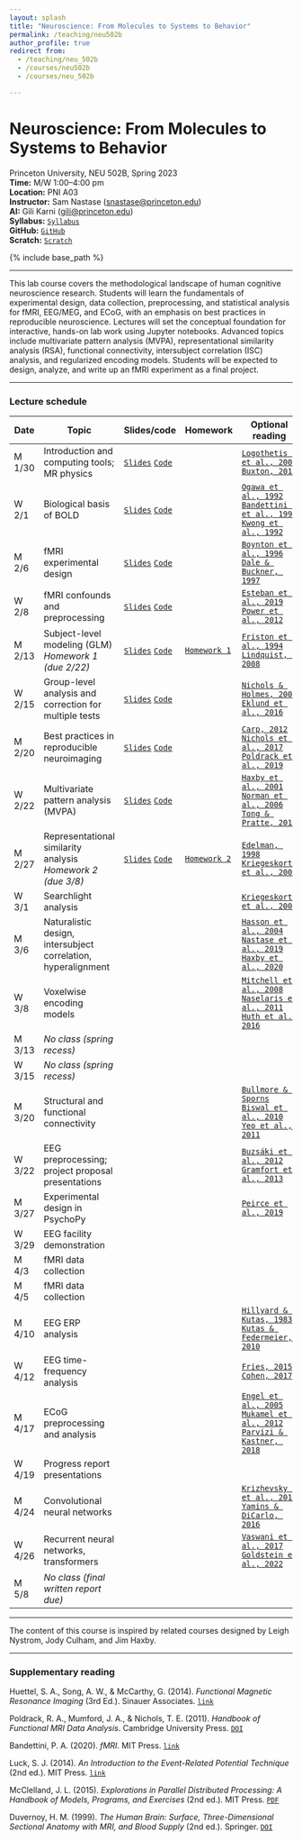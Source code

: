 ```yaml
---
layout: splash
title: "Neuroscience: From Molecules to Systems to Behavior"
permalink: /teaching/neu502b
author_profile: true
redirect from:
  - /teaching/neu_502b
  - /courses/neu502b
  - /courses/neu_502b

---
```

# Neuroscience: From Molecules to Systems to Behavior
Princeton University, NEU 502B, Spring 2023<br>
**Time:** M/W 1:00–4:00 pm<br>
**Location:** PNI A03<br>
**Instructor:** Sam Nastase ([snastase@princeton.edu](snastase@princeton.edu))<br>
**AI:** Gili Karni ([gili@princeton.edu](gili@princeton.edu))<br>
**Syllabus:** [`Syllabus`](https://docs.google.com/document/d/1JRjKDrGgjRPv-Fzc43NnibtK02tIoXBdEJIqEYeyLN0/edit?usp=sharing)<br>
**GitHub:** [`GitHub`](https://github.com/2023-NEU502b)<br>
**Scratch:** [`Scratch`](https://docs.google.com/document/d/1M1lTMpmpQ3u8yGUHTuNSHkBbMV1smjHTDjb3NFVkLew/edit?usp=sharing)

{% include base_path %}

---

This lab course covers the methodological landscape of human cognitive neuroscience research. Students will learn the fundamentals of experimental design, data collection, preprocessing, and statistical analysis for fMRI, EEG/MEG, and ECoG, with an emphasis on best practices in reproducible neuroscience. Lectures will set the conceptual foundation for interactive, hands-on lab work using Jupyter notebooks. Advanced topics include multivariate pattern analysis (MVPA), representational similarity analysis (RSA), functional connectivity, intersubject correlation (ISC) analysis, and regularized encoding models. Students will be expected to design, analyze, and write up an fMRI experiment as a final project.

---
### Lecture schedule

| Date | Topic | Slides/code | Homework | Optional reading |
| --- | --- | --- | --- | --- |
| M 1/30 | Introduction and computing tools; MR physics | [`Slides`](https://docs.google.com/presentation/d/1-z-MqUW27vwozxMoEQ8TCV6yht_TK1Bpu-JTmsORBoA/edit?usp=sharing) [`Code`](https://github.com/2023-NEU502B/neu502b-lab/blob/master/fmri-00/fmri-00-introduction.ipynb) | | [`Logothetis et al., 2001`](https://doi.org/10.1038/35084005) [`Buxton, 2013`](https://doi.org/10.1088/0034-4885/76/9/096601) |
| W 2/1 | Biological basis of BOLD | [`Slides`](https://docs.google.com/presentation/d/16vDMc79pclwT4rrTZZYsL904xbFy9BovE_Jvr0b6mwk/edit?usp=sharing) [`Code`](https://github.com/2023-NEU502B/neu502b-lab/blob/master/fmri-01/fmri-01-visualization.ipynb) | | [`Ogawa et al., 1992`](https://doi.org/10.1073/pnas.89.13.5951) [`Bandettini et al., 1992`](https://doi.org/10.1002/mrm.1910250220) [`Kwong et al., 1992`](https://doi.org/10.1073/pnas.89.12.5675) |
| M 2/6 | fMRI experimental design | [`Slides`](https://docs.google.com/presentation/d/1ezBwjRqTgxPCW60dQ6ZmTRDKlkIOWbuI_iO-FmB5e34/edit?usp=sharing) [`Code`](https://github.com/2023-NEU502B/neu502b-lab/blob/master/fmri-02/fmri-02-design.ipynb) | | [`Boynton et al., 1996`](https://doi.org/10.1523/JNEUROSCI.16-13-04207.1996) [`Dale & Buckner, 1997`](https://doi.org/10.1002/(SICI)1097-0193(1997)5:5%3C329::AID-HBM1%3E3.0.CO;2-5) |
| W 2/8 | fMRI confounds and preprocessing | [`Slides`](https://docs.google.com/presentation/d/1UrtcxPKfP_MyUkQFCcBmRHH2H4RyRoS5FjGCgszGS2k/edit?usp=sharing) [`Code`](https://github.com/2023-NEU502B/neu502b-lab/blob/master/fmri-03/fmri-03-preprocessing.ipynb) | | [`Esteban et al., 2019`](https://doi.org/10.1038/s41592-018-0235-4) [`Power et al., 2012`](https://doi.org/10.1016/j.neuroimage.2011.10.018) |
| M 2/13 | Subject-level modeling (GLM)<br>_Homework 1 (due 2/22)_ | [`Slides`](https://docs.google.com/presentation/d/1202a-QWDFQ6LSnYsVLykpJ2O16A4LwnNoAs9nAWzTTM/edit?usp=sharing) [`Code`](https://github.com/2023-NEU502B/neu502b-lab/blob/master/fmri-04/fmri-04-glm.ipynb) | [`Homework 1`](https://github.com/2023-NEU502B/neu502b-lab/blob/master/homework/homework-1.ipynb) | [`Friston et al., 1994`](https://doi.org/10.1002/hbm.460020402) [`Lindquist, 2008`](https://doi.org/10.1214/09-STS282) |
| W 2/15 | Group-level analysis and correction for multiple tests | [`Slides`](https://docs.google.com/presentation/d/1j8FfJ9nYZdqNgPujfvPQSJd49AsZaGGv1-xgGIm8ai0/edit?usp=sharing) [`Code`](https://github.com/2023-NEU502B/neu502b-lab/blob/master/fmri-05/fmri-05-group.ipynb) | | [`Nichols & Holmes, 2002`](https://doi.org/10.1002/hbm.1058) [`Eklund et al., 2016`](https://doi.org/10.1073/pnas.1602413113) |
| M 2/20 | Best practices in reproducible neuroimaging | [`Slides`](https://docs.google.com/presentation/d/1twohz2ASBGAHiL6Gm40QCpmIqwwc-Sv3WxUccvQCv5Q/edit?usp=sharing) [`Code`](https://docs.google.com/document/d/1e2EOzLgoWBtczbPj2GmIhWViEHTuIXAyvK-1LsPb-D4/edit?usp=sharing) | | [`Carp, 2012`](https://doi.org/10.1016/j.neuroimage.2012.07.004) [`Nichols et al., 2017`](https://doi.org/10.1038/nn.4500) [`Poldrack et al., 2019`](https://doi.org/10.1038/nrn.2016.167) |
| W 2/22 | Multivariate pattern analysis (MVPA) | [`Slides`](https://docs.google.com/presentation/d/1_BjJRgrtiWmdYMjb57YusPXah2q6aMb4lVp2m70tAzQ/edit?usp=sharing) [`Code`](https://github.com/2023-NEU502B/neu502b-lab/blob/master/fmri-06/fmri-06-mvpa.ipynb) | | [`Haxby et al., 2001`](https://doi.org/10.1126/science.1063736) [`Norman et al., 2006`](https://doi.org/10.1016/j.tics.2006.07.005) [`Tong & Pratte, 2012`](https://doi.org/10.1146/annurev-psych-120710-100412) |
| M 2/27 | Representational similarity analysis<br>_Homework 2 (due 3/8)_ | [`Slides`](https://docs.google.com/presentation/d/1ks_cn-s1qK-nw6_LTxBo3M3azdcdealQG9ofoeMNI68/edit?usp=sharing) [`Code`](https://github.com/2023-NEU502B/neu502b-lab/blob/master/comp-01/comp-01-rsa.ipynb) | [`Homework 2`](https://github.com/2023-NEU502B/neu502b-lab/blob/master/homework/homework-2.ipynb) | [`Edelman, 1998`](https://doi.org/10.1017/S0140525X98001253) [`Kriegeskorte et al., 2008`](https://doi.org/10.3389/neuro.06.004.2008) |
| W 3/1 | Searchlight analysis | | | [`Kriegeskorte et al., 2006`](https://doi.org/10.1073/pnas.0600244103) |
| M 3/6 | Naturalistic design, intersubject correlation, hyperalignment | | | [`Hasson et al., 2004`](https://doi.org/10.1126/science.1089506) [`Nastase et al., 2019`](https://doi.org/10.1093/scan/nsz037) [`Haxby et al., 2020`](https://doi.org/10.7554/eLife.56601) |
| W 3/8 | Voxelwise encoding models | | | [`Mitchell et al., 2008`](https://doi.org/10.1126/science.1152876) [`Naselaris et al., 2011`](https://doi.org/10.1016/j.neuroimage.2010.07.073) [`Huth et al., 2016`](https://doi.org/10.1038/nature17637) |
| M 3/13 | _No class (spring recess)_ | | | |
| W 3/15 | _No class (spring recess)_ | | | |
| M 3/20 | Structural and functional connectivity | | | [`Bullmore & Sporns`](https://doi.org/10.1038/nrn2575) [`Biswal et al., 2010`](https://doi.org/10.1073/pnas.0911855107) [`Yeo et al., 2011`](https://doi.org/10.1152/jn.00338.2011) |
| W 3/22 | EEG preprocessing; project proposal presentations | | | [`Buzsáki et al., 2012`](https://doi.org/10.1038/nrn3241) [`Gramfort et al., 2013`](https://doi.org/10.3389/fnins.2013.00267) |
| M 3/27 | Experimental design in PsychoPy | | | [`Peirce et al., 2019`](https://doi.org/10.3758/s13428-018-01193-y) |
| W 3/29 | EEG facility demonstration | | | |
| M 4/3 | fMRI data collection | | | |
| M 4/5 | fMRI data collection | | | |
| M 4/10 | EEG ERP analysis | | | [`Hillyard & Kutas, 1983`](https://doi.org/10.1146/annurev.ps.34.020183.000341) [`Kutas & Federmeier, 2010`](https://doi.org/10.1146/annurev.psych.093008.131123) |
| W 4/12  | EEG time-frequency analysis | | | [`Fries, 2015`](https://doi.org/10.1016/j.neuron.2015.09.034) [`Cohen, 2017`](https://doi.org/10.1016/j.tins.2017.02.004) |
| M 4/17 | ECoG preprocessing and analysis | | | [`Engel et al., 2005`](https://doi.org/10.1038/nrn1585) [`Mukamel et al., 2012`](https://doi.org/10.1146/annurev-psych-120709-145401) [`Parvizi & Kastner, 2018`](https://doi.org/10.1038/s41593-018-0108-2) |
| W 4/19 | Progress report presentations | | | |
| M 4/24 | Convolutional neural networks | | | [`Krizhevsky et al., 2012`](https://proceedings.neurips.cc/paper/2012/file/c399862d3b9d6b76c8436e924a68c45b-Paper.pdf) [`Yamins & DiCarlo, 2016`](https://doi.org/10.1038/nn.4244) |
| W 4/26 | Recurrent neural networks, transformers | | | [`Vaswani et al., 2017`](https://proceedings.neurips.cc/paper/2017/file/3f5ee243547dee91fbd053c1c4a845aa-Paper.pdf) [`Goldstein et al., 2022`](https://doi.org/10.1038/s41593-022-01026-4) |
| M 5/8 | _No class (final written report due)_

---

The content of this course is inspired by related courses designed by Leigh Nystrom, Jody Culham, and Jim Haxby.

---

### Supplementary reading

Huettel, S. A., Song, A. W., & McCarthy, G. (2014). _Functional Magnetic Resonance Imaging_ (3rd Ed.). Sinauer Associates. [`link`](https://global.oup.com/academic/product/functional-magnetic-resonance-imaging-9780878936274)

Poldrack, R. A., Mumford, J. A., & Nichols, T. E. (2011). _Handbook of Functional MRI Data Analysis_. Cambridge University Press. [`DOI`](https://doi.org/10.1017/CBO9780511895029)

Bandettini, P. A. (2020). _fMRI_. MIT Press. [`link`](https://mitpress.mit.edu/9780262538039/fmri/)

Luck, S. J. (2014). _An Introduction to the Event-Related Potential Technique_ (2nd ed.). MIT Press. [`link`](https://mitpress.mit.edu/9780262621960/an-introduction-to-the-event-related-potential-technique/)

McClelland, J. L. (2015). _Explorations in Parallel Distributed Processing: A Handbook of Models, Programs, and Exercises_ (2nd ed.). MIT Press. [`PDF`](https://web.stanford.edu/group/pdplab/pdphandbook/handbook.pdf)

Duvernoy, H. M. (1999). _The Human Brain: Surface, Three-Dimensional Sectional Anatomy with MRI, and Blood Supply_ (2nd ed.). Springer. [`DOI`](https://doi.org/10.1007/978-3-7091-6792-2)
